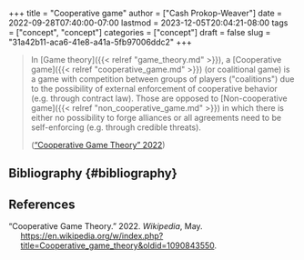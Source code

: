 +++
title = "Cooperative game"
author = ["Cash Prokop-Weaver"]
date = 2022-09-28T07:40:00-07:00
lastmod = 2023-12-05T20:04:21-08:00
tags = ["concept", "concept"]
categories = ["concept"]
draft = false
slug = "31a42b11-aca6-41e8-a41a-5fb97006ddc2"
+++

> In [Game theory]({{< relref "game_theory.md" >}}), a [Cooperative game]({{< relref "cooperative_game.md" >}}) (or coalitional game) is a game with competition between groups of players ("coalitions") due to the possibility of external enforcement of cooperative behavior (e.g. through contract law). Those are opposed to [Non-cooperative game]({{< relref "non_cooperative_game.md" >}}) in which there is either no possibility to forge alliances or all agreements need to be self-enforcing (e.g. through credible threats).
>
> (<a href="#citeproc_bib_item_1">“Cooperative Game Theory” 2022</a>)


## Bibliography {#bibliography}

## References

<style>.csl-entry{text-indent: -1.5em; margin-left: 1.5em;}</style><div class="csl-bib-body">
  <div class="csl-entry"><a id="citeproc_bib_item_1"></a>“Cooperative Game Theory.” 2022. <i>Wikipedia</i>, May. <a href="https://en.wikipedia.org/w/index.php?title=Cooperative_game_theory&oldid=1090843550">https://en.wikipedia.org/w/index.php?title=Cooperative_game_theory&#38;oldid=1090843550</a>.</div>
</div>
